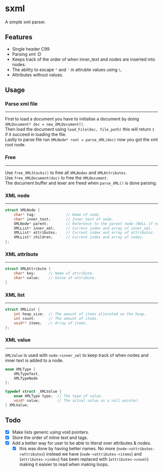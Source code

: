 # sxml
A simple xml parser.

## Features
- Single header C99
- Parsing xml :D
- Keeps track of the order of when inner_text and nodes are inserted into nodes.
- The ability to escape `"` and `'` in attrubte values using `\`.
- Attributes without values.

## Usage

### Parse xml file
___
First to load a document you have to initialise a document by doing `XMLDocument* doc = new_XMLDocument()`.  
Then load the document using `load_File(doc, file_path)` this will return `1` if it succeed in loading the file.  
Lastly to parse file run `XMLNode* root = parse_XML(doc)` now you got the xml root node.  

### Free
___
Use `free_XMLStacks()` to free all `XMLNodes` and `XMLAttributes`.  
Use `free_XMLDocument(doc)` to free the `XMLDocument`.  
The document buffer and lexer are freed when `parse_XML()` is done parsing. 

### XML node
___
```c
struct XMLNode {
    char* tag;              // Name of node.
    char* inner_text;       // Inner_text of node.
    XMLNode* parent;        // Reference to the parent node (NULL if no parent exists).
    XMLList* inner_xml;     // Current index and array of inner_xml.
    XMLList* attributes;    // Current index and array of attributes.
    XMLList* children;      // Current index and array of nodes. 
};
```

### XML attribute 
___
```c
struct XMLAttribute {
    char* key;      // Name of attribute.
    char* value;    // Value of attribute.
}
```

### XML list
___
```c
struct XMLList {
    int heap_size;  // The amount of items allocated on the heap.
    int count;      // The amount of items.
    void** items;   // Array of items.
};
```

### XML value
___
`XMLValue` is used with `node->inner_xml` to keep track of when nodes and inner text is added to a node.
```c
enum XMLType {
    XMLTypeText,
    XMLTypeNode
};

typedef struct _XMLValue {
    enum XMLType type;  // The type of value.
    void* value;        // The actual value as a null pointer. 
} XMLValue;
```

## Todo
- [x] Make lists generic using void pointers.
- [x] Store the order of inline text and tags.
- [x] Add a better way for user to be able to itterat over attributes & nodes.
  - [x] this was done by having better names. No more (`node->attributes->attributes`) instead we have (`node->attributes->items`) and (`attributes->index`) has been replaced with (`attributes->count`) making it eaisier to read when making loops.
